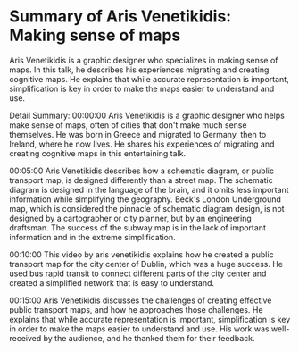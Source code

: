 # Summary of Aris Venetikidis: Making sense of maps

Aris Venetikidis is a graphic designer who specializes in making sense of maps. In this talk, he describes his experiences migrating and creating cognitive maps. He explains that while accurate representation is important, simplification is key in order to make the maps easier to understand and use.

Detail Summary: 
00:00:00
Aris Venetikidis is a graphic designer who helps make sense of maps, often of cities that don't make much sense themselves. He was born in Greece and migrated to Germany, then to Ireland, where he now lives. He shares his experiences of migrating and creating cognitive maps in this entertaining talk.

00:05:00
Aris Venetikidis describes how a schematic diagram, or public transport map, is designed differently than a street map. The schematic diagram is designed in the language of the brain, and it omits less important information while simplifying the geography. Beck's London Underground map, which is considered the pinnacle of schematic diagram design, is not designed by a cartographer or city planner, but by an engineering draftsman. The success of the subway map is in the lack of important information and in the extreme simplification.

00:10:00
This video by aris venetikidis explains how he created a public transport map for the city center of Dublin, which was a huge success. He used bus rapid transit to connect different parts of the city center and created a simplified network that is easy to understand.

00:15:00
Aris Venetikidis discusses the challenges of creating effective public transport maps, and how he approaches those challenges. He explains that while accurate representation is important, simplification is key in order to make the maps easier to understand and use. His work was well-received by the audience, and he thanked them for their feedback.

